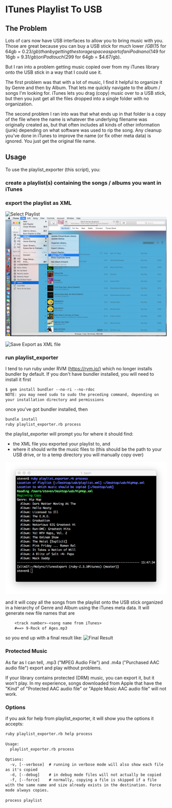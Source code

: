 # ITunes Playlist To USB

## The Problem
Lots of cars now have USB interfaces to allow you to bring music with you. Those are great because you can buy a USB stick for much lower $/GB ($15 for 64gb = $0.23/gb) than by getting the storage space as part of an iPod nano ($149 for 16gb = $9.31/gb) or iPod touch ($299 for 64gb = $4.67/gb).

But I ran into a problem getting music copied over from my iTunes library onto the USB stick in a way that I could use it.

The first problem was that with a lot of music, I find it helpful to organize it by Genre and then by Album.  That lets me quickly navigate to the album / songs I'm looking for.  iTunes lets you drag (copy) music over to a USB stick, but then you just get all the files dropped into a single folder with no organization.

The second problem I ran into was that what ends up in that folder is a copy of the file where the name is whatever the underlying filename was originally created as, but that often includes all kinds of other information (junk) depending on what software was used to rip the song. Any cleanup you've done in iTunes to improve the name (or fix other meta data) is ignored.  You just get the original file name.

## Usage
To use the playlist_exporter (this script), you:

### create a playlist(s) containing the songs / albums you want in iTunes

### export the playlist as XML

![Select Playlist](https://github.com/stevenchanin/itunes-playlist-to-usb/raw/master/doc/images/iTunes_export1.png)
![Initiate Export](https://github.com/stevenchanin/itunes-playlist-to-usb/raw/master/doc/images/iTunes_export2.png)

![Save Export as XML file](https://github.com/stevenchanin/itunes-playlist-to-usb/raw/master/doc/images/iTunes_export_save.png)

### run playlist_exporter
I tend to run ruby under RVM (https://rvm.io/) which no longer installs bundler by default. If you don't have bundler installed, you will need to install it first

~~~~
$ gem install bundler --no-ri --no-rdoc
NOTE: you may need sudo to sudo the preceding command, depending on your installation directory and permissions
~~~~

once you've got bundler installed, then

~~~~
bundle install
ruby playlist_exporter.rb process
~~~~

the playlist_exporter will prompt you for where it should find:


* the XML file you exported your playlist to, and
* where it should write the music files to (this should be the path to your USB drive, or to a temp directory you will manually copy over)

![Run in Terminal](https://github.com/stevenchanin/itunes-playlist-to-usb/raw/master/doc/images/terminal.png)

and it will copy all the songs from the playlist onto the USB stick organized in a hierarchy of Genre and Album using the iTunes meta data.  It will generate new file names that are

~~~~
	<track number>-<song name from iTunes>
    #==> 9-Rock of Ages.mp3
~~~~

so you end up with a final result like:
![Final Result](https://github.com/stevenchanin/itunes-playlist-to-usb/raw/master/doc/images/final_result.png)

### Protected Music
As far as I can tell, .mp3 ("MPEG Audio File") and .m4a ("Purchased AAC audio file") export and play without problems.

If your library contains protected (DRM) music, you can export it, but it won't play. In my experience, songs downloaded from Apple that have the "Kind" of "Protected AAC audio file" or "Apple Music AAC audio file" will not work.

### Options
if you ask for help from playlist_exporter, it will show you the options it accepts:

~~~~
ruby playlist_exporter.rb help process

Usage:
  playlist_exporter.rb process

Options:
  -v, [--verbose]  # running in verbose mode will also show each file as it's copied
  -d, [--debug]    # in debug mode files will not actually be copied
  -f, [--force]    # normally, copying a file is skipped if a file with the same name and size already exists in the destination. Force mode always copies.

process playlist
~~~~
